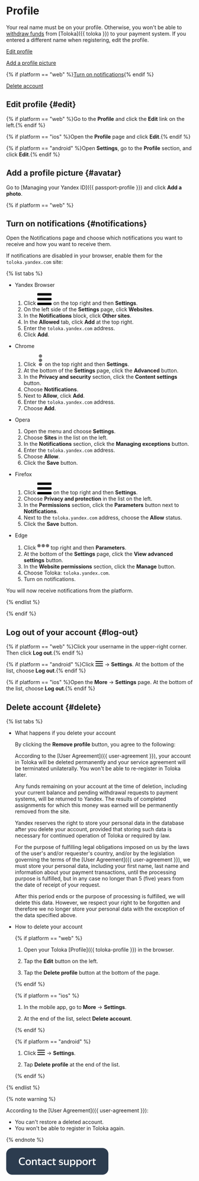# Profile

Your real name must be on your profile. Otherwise, you won't be able to [withdraw funds](pay/about.md) from [Toloka]({{ toloka }}) to your payment system. If you entered a different name when registering, edit the profile.

[Edit profile](#edit)

[Add a profile picture](#avatar)

{% if platform == "web" %}[Turn on notifications](#notifications){% endif %}

[Delete account](#delete)

## Edit profile {#edit}

{% if platform == "web" %}Go to the **Profile** and click the **Edit** link on the left.{% endif %}

{% if platform == "ios" %}Open the **Profile** page and click **Edit**.{% endif %}

{% if platform == "android" %}Open **Settings**, go to the **Profile** section, and click **Edit**.{% endif %}

## Add a profile picture {#avatar}

Go to [Managing your Yandex ID]({{ passport-profile }}) and click **Add a photo**.

{% if platform == "web" %}

## Turn on notifications {#notifications}

Open the Notifications page and choose which notifications you want to receive and how you want to receive them.

If notifications are disabled in your browser, enable them for the `toloka.yandex.com` site:

{% list tabs %}

- Yandex Browser

    1. Click ![](../_assets/menu.svg) on the top right and then **Settings**.
    1. On the left side of the **Settings** page, click **Websites**.
    1. In the **Notifications** block, click **Other sites**.
    1. In the **Allowed** tab, click **Add** at the top right.
    1. Enter the `toloka.yandex.com` address.
    1. Click **Add**.

- Chrome

    1. Click ![](../_assets/dots_vertical.svg) on the top right and then **Settings**.
    1. At the bottom of the **Settings** page, click the **Advanced** button.
    1. In the **Privacy and security** section, click the **Content settings** button.
    1. Choose **Notifications**.
    1. Next to **Allow**, click **Add**.
    1. Enter the `toloka.yandex.com` address.
    1. Choose **Add**.

- Opera

    1. Open the menu and choose **Settings**.
    1. Choose **Sites** in the list on the left.
    1. In the **Notifications** section, click the **Managing exceptions** button.
    1. Enter the `toloka.yandex.com` address.
    1. Choose **Allow**.
    1. Click the **Save** button.

- Firefox

    1. Click ![](../_assets/menu.svg) on the top right and then **Settings**.
    1. Choose **Privacy and protection** in the list on the left.
    1. In the **Permissions** section, click the **Parameters** button next to **Notifications**.
    1. Next to the `toloka.yandex.com` address, choose the **Allow** status.
    1. Click the **Save** button.

- Edge

    1. Click ![](../_assets/dots_horizontal.svg) top right and then **Parameters**.
    1. At the bottom of the **Settings** page, click the **View advanced settings** button.
    1. In the **Website permissions** section, click the **Manage** button.
    1. Choose Toloka: `toloka.yandex.com`.
    1. Turn on notifications.

You will now receive notifications from the platform.

{% endlist %}

{% endif %}

## Log out of your account {#log-out}

{% if platform == "web" %}Click your username in the upper-right corner. Then click **Log out**.{% endif %}

{% if platform == "android" %}Click ![](../_assets/menu.png) → **Settings**. At the bottom of the list, choose **Log out**.{% endif %}

{% if platform == "ios" %}Open the **More** → **Settings** page. At the bottom of the list, choose **Log out**.{% endif %}

## Delete account {#delete}

{% list tabs %}

- What happens if you delete your account

    By clicking the **Remove profile** button, you agree to the following:

    According to the [User Agreement]({{ user-agreement }}), your account in Toloka will be deleted permanently and your service agreement will be terminated unilaterally. You won't be able to re-register in Toloka later.

    Any funds remaining on your account at the time of deletion, including your current balance and pending withdrawal requests to payment systems, will be returned to Yandex. The results of completed assignments for which this money was earned will be permanently removed from the site.

    Yandex reserves the right to store your personal data in the database after you delete your account, provided that storing such data is necessary for continued operation of Toloka or required by law.

    For the purpose of fulfilling legal obligations imposed on us by the laws of the user's and/or requester's country, and/or by the legislation governing the terms of the [User Agreement]({{ user-agreement }}), we must store your personal data, including your first name, last name and information about your payment transactions, until the processing purpose is fulfilled, but in any case no longer than 5 (five) years from the date of receipt of your request.

    After this period ends or the purpose of processing is fulfilled, we will delete this data. However, we respect your right to be forgotten and therefore we no longer store your personal data with the exception of the data specified above.

- How to delete your account

    {% if platform == "web" %}

    1. Open your Toloka [Profile]({{ toloka-profile }}) in the browser.

    1. Tap the **Edit** button on the left.
    
    1. Tap the **Delete profile** button at the bottom of the page.

    {% endif %}

    {% if platform == "ios" %}

    1. In the mobile app, go to **More** → **Settings**.
    
    1. At the end of the list, select **Delete account**.

    {% endif %}

    {% if platform == "android" %}
    
    1. Click ![](../_assets/menu.png) → **Settings**.
    
    1. Tap **Delete profile** at the end of the list.

    {% endif %}

{% endlist %}

{% note warning %}

According to the [User Agreement]({{ user-agreement }}):
- You can't restore a deleted account.
- You won't be able to register in Toloka again.

{% endnote %}

[![](../_assets/buttons/contact-support.svg)](troubleshooting/troubleshooting.md#not_working_properly)
